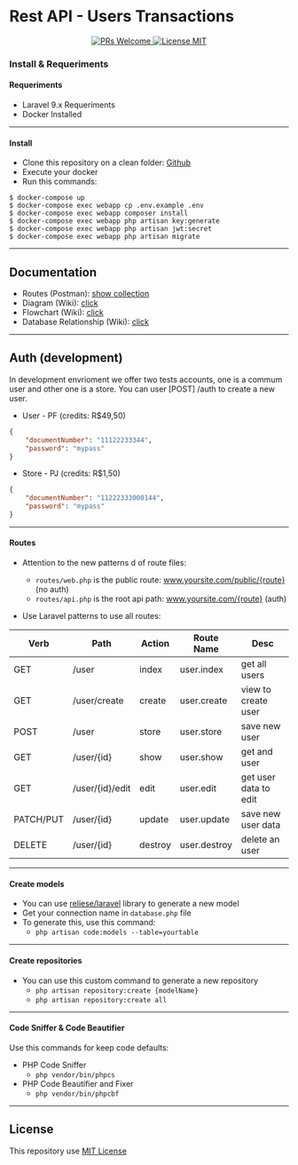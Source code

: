 # Rest API - Users Transactions

<p align="center">
    <a href="http://makeapullrequest.com">
        <img src="https://img.shields.io/badge/PRs-welcome-brightgreen.svg?style=flat-square" alt="PRs Welcome">
    </a>
    <a href="https://en.wikipedia.org/wiki/Proprietary_software">
        <img src="https://img.shields.io/badge/license-Proprietary-blue.svg?style=flat-square" alt="License MIT">
    </a>
</p>

### Install & Requeriments
#### Requeriments
- Laravel 9.x Requeriments
- Docker Installed
---
#### Install
- Clone this repository on a clean folder: [Github](https://github.com/matmper/php-laravel-users-transactions)
- Execute your docker
- Run this commands: 
```base
$ docker-compose up
$ docker-compose exec webapp cp .env.example .env 
$ docker-compose exec webapp composer install 
$ docker-compose exec webapp php artisan key:generate 
$ docker-compose exec webapp php artisan jwt:secret
$ docker-compose exec webapp php artisan migrate
```
---
## Documentation
- Routes (Postman): [show collection](https://documenter.getpostman.com/view/8724744/Uyr4LL6b)
- Diagram (Wiki): [click](https://github.com/matmper/php-laravel-users-transactions/wiki/Diagrama)
- Flowchart (Wiki): [click](https://github.com/matmper/php-laravel-users-transactions/wiki/Fluxograma---Transa%C3%A7%C3%B5es)
- Database Relationship (Wiki): [click](https://github.com/matmper/php-laravel-users-transactions/wiki/Relacionamento-de-Dados)

---
## Auth (development)
In development envrioment we offer two tests accounts, one is a commum user and other one is a store.
You can user [POST] /auth to create a new user.

- User - PF (credits: R$49,50)
```json
{
    "documentNumber": "11122233344",
    "password": "mypass"
}
```

- Store - PJ (credits: R$1,50)
```json
{
    "documentNumber": "11222333000144",
    "password": "mypass"
}
```
---
#### Routes
- Attention to the new patterns d of route files:
    - `routes/web.php` is the public route: www.yoursite.com/public/{route} (no auth)
    - `routes/api.php` is the root api path: www.yoursite.com/{route} (auth)

- Use Laravel patterns to use all routes:

| Verb | Path | Action | Route Name | Desc |
|--|--|--|--|--|
| GET | /user | index | user.index | get all users |
| GET | /user/create | create | user.create | view to create user |
| POST | /user | store | user.store | save new user |
| GET | /user/{id} | show | user.show | get and user |
| GET | /user/{id}/edit | edit | user.edit | get user data to edit |
| PATCH/PUT | /user/{id} | update | user.update | save new user data |
| DELETE | /user/{id} | destroy | user.destroy | delete an user |

---
#### Create models
- You can use [reliese/laravel](https://github.com/reliese/laravel) library to generate a new model
- Get your connection name in `database.php` file
- To generate this, use this command:
    - ```php artisan code:models --table=yourtable```
---
#### Create repositories
- You can use this custom command to generate a new repository
    - `php artisan repository:create {modelName}`
    - `php artisan repository:create all`
---
#### Code Sniffer & Code Beautifier
Use this commands for keep code defaults:
- PHP Code Sniffer
    - `php vendor/bin/phpcs`
- PHP Code Beautifier and Fixer
    - `php vendor/bin/phpcbf`
---
## License
This repository use [MIT License](https://choosealicense.com/licenses/mit/)
